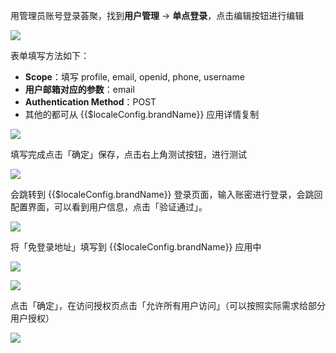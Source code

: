 <IntegrationDetailCard title="配置荟聚">

用管理员账号登录荟聚，找到**用户管理** -> **单点登录**，点击编辑按钮进行编辑

![](~@imagesZhCn/integration/huiju/2-1.png)

表单填写方法如下：

- **Scope**：填写 profile, email, openid, phone, username
- **用户邮箱对应的参数**：email
- **Authentication Method**：POST
- 其他的都可从 {{$localeConfig.brandName}} 应用详情复制

![](~@imagesZhCn/integration/huiju/2-2.png)

填写完成点击「确定」保存，点击右上角测试按钮，进行测试

![](~@imagesZhCn/integration/huiju/2-3.png)

会跳转到 {{$localeConfig.brandName}} 登录页面，输入账密进行登录，会跳回配置界面，可以看到用户信息，点击「验证通过」。

![](~@imagesZhCn/integration/huiju/2-4.png)

将「免登录地址」填写到 {{$localeConfig.brandName}} 应用中

![](~@imagesZhCn/integration/huiju/2-5.png)

![](~@imagesZhCn/integration/huiju/2-6.png)

点击「确定」，在访问授权页点击「允许所有用户访问」（可以按照实际需求给部分用户授权）

![](~@imagesZhCn/integration/huiju/2-7.png)

</IntegrationDetailCard>
